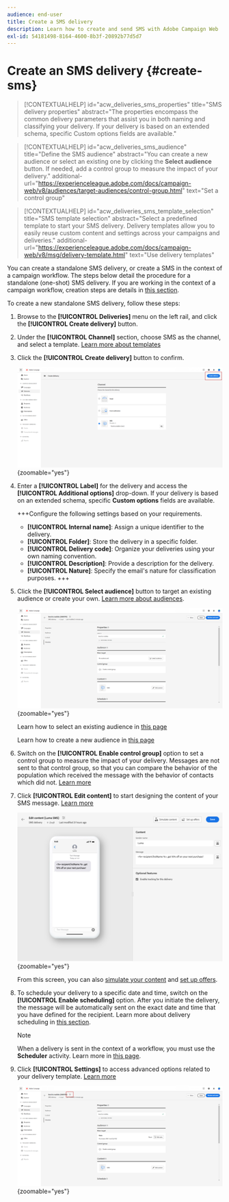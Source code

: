 ```yaml
---
audience: end-user
title: Create a SMS delivery
description: Learn how to create and send SMS with Adobe Campaign Web
exl-id: 54181498-8164-4600-8b3f-20892b77d5d7
---
```

# Create an SMS delivery {#create-sms}

>[!CONTEXTUALHELP]
>id="acw_deliveries_sms_properties"
>title="SMS delivery properties"
>abstract="The properties encompass the common delivery parameters that assist you in both naming and classifying your delivery. If your delivery is based on an extended schema, specific Custom options fields are available."

>[!CONTEXTUALHELP]
>id="acw_deliveries_sms_audience"
>title="Define the SMS audience"
>abstract="You can create a new audience or select an existing one by clicking the **Select audience** button. If needed, add a control group to measure the impact of your delivery."
>additional-url="https://experienceleague.adobe.com/docs/campaign-web/v8/audiences/target-audiences/control-group.html" text="Set a control group"

>[!CONTEXTUALHELP]
>id="acw_deliveries_sms_template_selection"
>title="SMS template selection"
>abstract="Select a predefined template to start your SMS delivery. Delivery templates allow you to easily reuse custom content and settings across your campaigns and deliveries."
>additional-url="https://experienceleague.adobe.com/docs/campaign-web/v8/msg/delivery-template.html" text="Use delivery templates"


You can create a standalone SMS delivery, or create a SMS in the context of a campaign workflow. The steps below detail the procedure for a standalone (one-shot) SMS delivery. If you are working in the context of a campaign workflow, creation steps are details in [this section](../workflows/activities/channels.md#create-a-delivery-in-a-campaign-workflow).


To create a new standalone SMS delivery, follow these steps:

1. Browse to the **[!UICONTROL Deliveries]** menu on the left rail, and click the  **[!UICONTROL Create delivery]** button.

1. Under the **[!UICONTROL Channel]** section, choose SMS as the channel, and select a template. [Learn more about templates](../msg/delivery-template.md)

1. Click the **[!UICONTROL Create delivery]** button to confirm.

    ![](assets/sms_create_1.png){zoomable="yes"}

1. Enter a **[!UICONTROL Label]** for the delivery and access the **[!UICONTROL Additional options]** drop-down. If your delivery is based on an extended schema, specific **Custom options** fields are available.

    +++Configure the following settings based on your requirements.
    * **[!UICONTROL Internal name]**: Assign a unique identifier to the delivery.
    * **[!UICONTROL Folder]**: Store the delivery in a specific folder.
    * **[!UICONTROL Delivery code]**: Organize your deliveries using your own naming convention.
    * **[!UICONTROL Description]**: Provide a description for the delivery.
    * **[!UICONTROL Nature]**: Specify the email's nature for classification purposes.
    +++

1. Click the **[!UICONTROL Select audience]** button to target an existing audience or create your own. [Learn more about audiences](../audience/about-recipients.md).

    ![](assets/sms_create_2.png){zoomable="yes"}

    Learn how to select an existing audience in [this page](../audience/add-audience.md)

    Learn how to create a new audience in [this page](../audience/one-time-audience.md)

1. Switch on the **[!UICONTROL Enable control group]** option to set a control group to measure the impact of your delivery. Messages are not sent to that control group, so that you can compare the behavior of the population which received the message with the behavior of contacts which did not. [Learn more](../audience/control-group.md)

1. Click **[!UICONTROL Edit content]** to start designing the content of your SMS message. [Learn more](content-sms.md)

    ![](assets/sms_create_4.png){zoomable="yes"}

    From this screen, you can also [simulate your content](../preview-test/preview-test.md) and [set up offers](../msg/offers.md).

1. To schedule your delivery to a specific date and time, switch on the **[!UICONTROL Enable scheduling]** option. After you initiate the delivery, the message will be automatically sent on the exact date and time that you have defined for the recipient. Learn more about delivery scheduling in [this section](../msg/gs-messages.md#gs-schedule).

    >[!NOTE]
    >
    >When a delivery is sent in the context of a workflow, you must use the **Scheduler** activity. Learn more in [this page](../workflows/activities/scheduler.md).

1. Click **[!UICONTROL Settings]** to access advanced options related to your delivery template. [Learn more](../advanced-settings/delivery-settings.md)

    ![](assets/sms_create_3.png){zoomable="yes"}

